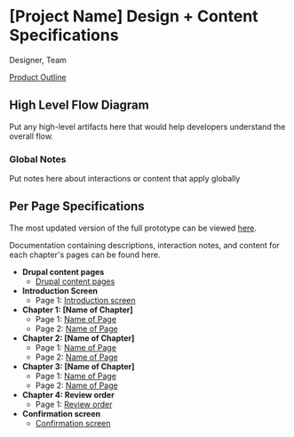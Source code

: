 # [Project Name] Design + Content Specifications 
Designer, Team

[Product Outline]()

## High Level Flow Diagram

Put any high-level artifacts here that would help developers understand the overall flow.

### Global Notes

Put notes here about interactions or content that apply globally

## Per Page Specifications
The most updated version of the full prototype can be viewed [here]().

Documentation containing descriptions, interaction notes, and content for each chapter's pages can be found here.

- **Drupal content pages** 
   - [Drupal content pages]()
- **Introduction Screen**
   - Page 1: [Introduction screen]()
- **Chapter 1: [Name of Chapter]**
   - Page 1: [Name of Page]()
   - Page 2: [Name of Page]()
- **Chapter 2: [Name of Chapter]**
   - Page 1: [Name of Page]()
   - Page 2: [Name of Page]()
- **Chapter 3: [Name of Chapter]**
   - Page 1: [Name of Page]()
   - Page 2: [Name of Page]()
- **Chapter 4: Review order** 
   - Page 1: [Review order]()
- **Confirmation screen** 
   - [Confirmation screen]()
